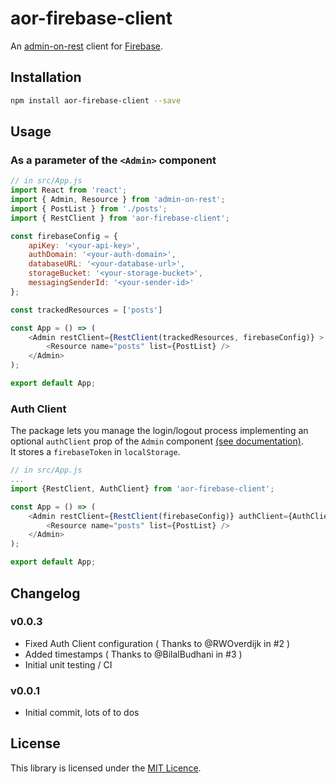 # aor-firebase-client

An [admin-on-rest](https://github.com/marmelab/admin-on-rest) client for [Firebase](https://firebase.google.com).


## Installation

```sh
npm install aor-firebase-client --save
```

## Usage


### As a parameter of the `<Admin>` component
```js
// in src/App.js
import React from 'react';
import { Admin, Resource } from 'admin-on-rest';
import { PostList } from './posts';
import { RestClient } from 'aor-firebase-client';

const firebaseConfig = {
    apiKey: '<your-api-key>',
    authDomain: '<your-auth-domain>',
    databaseURL: '<your-database-url>',
    storageBucket: '<your-storage-bucket>',
    messagingSenderId: '<your-sender-id>'
};

const trackedResources = ['posts']

const App = () => (
    <Admin restClient={RestClient(trackedResources, firebaseConfig)} >
        <Resource name="posts" list={PostList} />
    </Admin>
);

export default App;
```

### Auth Client
The package lets you manage the login/logout process implementing an optional `authClient` prop of the `Admin` component [(see documentation)](https://marmelab.com/admin-on-rest/Authentication.html).  
It stores a `firebaseToken` in  `localStorage`.  


```js
// in src/App.js
...
import {RestClient, AuthClient} from 'aor-firebase-client';

const App = () => (
    <Admin restClient={RestClient(firebaseConfig)} authClient={AuthClient}>
        <Resource name="posts" list={PostList} />
    </Admin>
);

export default App;
```

## Changelog

### v0.0.3
  * Fixed Auth Client configuration ( Thanks to @RWOverdijk in #2 )
  * Added timestamps ( Thanks to @BilalBudhani in #3 )
  * Initial unit testing / CI

### v0.0.1
  * Initial commit, lots of to dos

## License

This library is licensed under the [MIT Licence](LICENSE).
